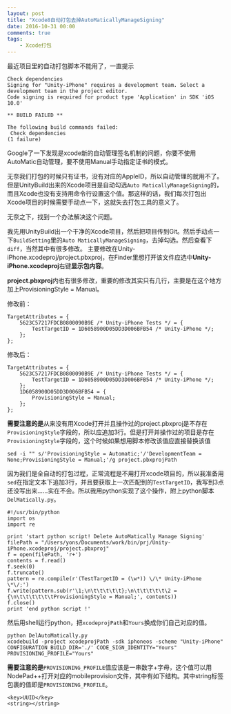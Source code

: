 ```yaml
---
layout: post
title: "Xcode8自动打包去掉AutoMaticallyManageSigning"
date: 2016-10-31 00:00
comments: true
tags: 
	- Xcode打包 
---
```

最近项目里的自动打包脚本不能用了，一直提示
```
Check dependencies
Signing for "Unity-iPhone" requires a development team. Select a development team in the project editor.
Code signing is required for product type 'Application' in SDK 'iOS 10.0'

** BUILD FAILED **

The following build commands failed:
 Check dependencies
(1 failure)
```
Google了一下发现是xcode新的自动管理签名机制的问题，你要不使用AutoMatic自动管理，要不使用Manual手动指定证书的模式。

无奈我们打包的时候只有证书，没有对应的AppleID，所以自动管理的就用不了。但是UnityBuild出来的Xcode项目是自动勾选`Auto MaticallyManageSigning`的，而且Xcode也没有支持用命令行设置这个值。那这样的话，我们每次打包出Xcode项目的时候需要手动点一下，这就失去打包工具的意义了。

无奈之下，找到一个办法解决这个问题。  
<!-- more -->
我先用UnityBuild出一个干净的Xcode项目，然后把项目传到Git。然后手动点一下`BuildSetting`里的`Auto MaticallyManageSigning`，去掉勾选。然后查看下`diff`，当然其中有很多修改。
主要修改在Unity-iPhone.xcodeproj\/project.pbxproj，在Finder里想打开该文件应选中**Unity-iPhone.xcodeproj**右键**显示包内容**。  

**project.pbxproj**内也有很多修改，重要的修改其实只有几行，主要是在这个地方加上ProvisioningStyle = Manual。

修改前：

```
TargetAttributes = {
    5623C57217FDCB0800090B9E /* Unity-iPhone Tests */ = {
        TestTargetID = 1D6058900D05DD3D006BFB54 /* Unity-iPhone */;
    };
};
```

修改后：

```
TargetAttributes = {
    5623C57217FDCB0800090B9E /* Unity-iPhone Tests */ = {
        TestTargetID = 1D6058900D05DD3D006BFB54 /* Unity-iPhone */;
    };
    1D6058900D05DD3D006BFB54 = {
        ProvisioningStyle = Manual;
    };
};
```
**需要注意的是**从来没有用Xcode打开并且操作过的project.pbxproj是不存在`ProvisioningStyle`字段的，所以应追加3行。但是打开并操作过的项目是存在`ProvisioningStyle`字段的，这个时候如果想用脚本修改该值应直接替换该值
```
sed -i "" s/'ProvisioningStyle = Automatic;'/'DevelopmentTeam = None;ProvisioningStyle = Manual;'/g project.pbxprojPath
```
因为我们是全自动的打包过程，正常流程是不用打开xcode项目的，所以我准备用`sed`在指定文本下追加3行，并且要获取上一次匹配到的`TestTargetID`，我写到3点还没写出来……实在不会。所以我用python实现了这个操作，附上python脚本`DelMatically.py`。
```
#!/usr/bin/python
import os
import re

print 'start python script! Delete AutoMatically Manage Signing'
filePath = "/Users/yons/Documents/work/bin/prj/Unity-iPhone.xcodeproj/project.pbxproj"
f = open(filePath, 'r+')
contents = f.read()
f.seek(0)
f.truncate()
pattern = re.compile(r'(TestTargetID = (\w*)) \/\* Unity-iPhone \*\/;')
f.write(pattern.sub(r'\1;\n\t\t\t\t\t};\n\t\t\t\t\t\2 = {\n\t\t\t\t\t\tProvisioningStyle = Manual;', contents))
f.close()
print 'end python script !'
```
然后用shell运行python，把`xcodeprojPath`和`Yours`换成你们自己对应的值。
```
python DelAutoMatically.py
xcodebuild -project xcodeprojPath -sdk iphoneos -scheme "Unity-iPhone" CONFIGURATION_BUILD_DIR='./' CODE_SIGN_IDENTITY="Yours" PROVISIONING_PROFILE="Yours"
```
**需要注意的是**`PROVISIONING_PROFILE`值应该是一串数字+字母，这个值可以用NodePad++打开对应的mobileprovision文件，其中有如下结构。其中string标签包裹的值即是`PROVISIONING_PROFILE`。

```
<key>UUID</key>
<string></string>
```
